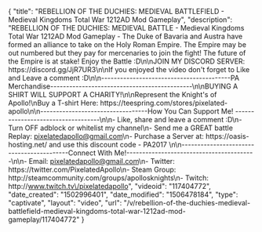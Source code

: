 {
    "title": "REBELLION OF THE DUCHIES: MEDIEVAL BATTLEFIELD  - Medieval Kingdoms Total War 1212AD Mod Gameplay",
    "description": "REBELLION OF THE DUCHIES: MEDIEVAL BATTLE - Medieval Kingdoms Total War 1212AD Mod Gameplay - The Duke of Bavaria and Austra have formed an alliance to take on the Holy Roman Empire. The Empire may be out numbered but they pay for mercenaries to join the fight! The future of the Empire is at stake! Enjoy the Battle :D\n\nJOIN MY DISCORD SERVER: https:\/\/discord.gg\/JjR7UR3\n\nIf you enjoyed the video don't forget to Like and Leave a comment :D\n\n-----------------------------------------PA Merchandise---------------------------------------------\n\nBUYING A SHIRT WILL SUPPORT A CHARITY!\n\nRepresent the Knight's of Apollo!\nBuy a T-shirt Here: https:\/\/teespring.com\/stores\/pixelated-apollo\n\n----------------------------------How You Can Support Me! -----------------------------------\n\n- Like, share and leave a comment :D\n- Turn OFF adblock or whitelist my channel\n- Send me a GREAT battle Replay: pixelatedapollo@gmail.com\n- Purchase a Server at: https:\/\/oasis-hosting.net\/ and use this discount code - PA2017 \n\n------------------------------------------Connect With Me!-----------------------------------------\n\n- Email: pixelatedapollo@gmail.com\n- Twitter: https:\/\/twitter.com\/PixelatedApollo\n- Steam Group:  http:\/\/steamcommunity.com\/groups\/apollosknights\n- Twitch: http:\/\/www.twitch.tv\/pixelatedapollo",
    "videoid": "117404772",
    "date_created": "1502996401",
    "date_modified": "1506478184",
    "type": "captivate",
    "layout": "video",
    "url": "\/v\/rebellion-of-the-duchies-medieval-battlefield-medieval-kingdoms-total-war-1212ad-mod-gameplay\/117404772"
}